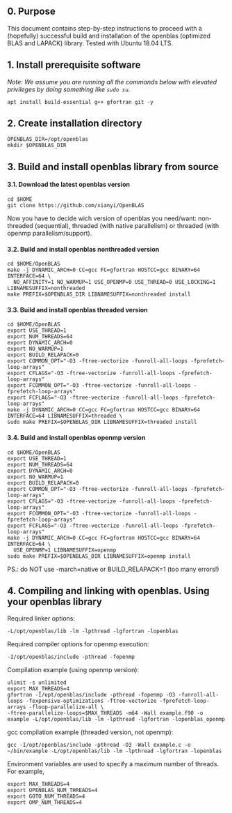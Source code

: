 ## 0. Purpose 

This document contains step-by-step instructions to proceed with a (hopefully) successful build and installation of the openblas (optimized BLAS and LAPACK) library. 
Tested with Ubuntu 18.04 LTS.

## 1. Install prerequisite software

*Note: We assume you are running all the commands below with elevated privileges by doing something like `sudo su`.*

```
apt install build-essential g++ gfortran git -y
```

## 2. Create installation directory

```
OPENBLAS_DIR=/opt/openblas
mkdir $OPENBLAS_DIR
```

## 3. Build and install openblas library from source

#### 3.1. Download the latest openblas version 

```
cd $HOME
git clone https://github.com/xianyi/OpenBLAS
```

Now you have to decide wich version of openblas you need/want: non-threaded (sequential), threaded (with native parallelism) or threaded (with openmp parallelism/support). 

#### 3.2. Build and install openblas nonthreaded version

```
cd $HOME/OpenBLAS
make -j DYNAMIC_ARCH=0 CC=gcc FC=gfortran HOSTCC=gcc BINARY=64 INTERFACE=64 \
  NO_AFFINITY=1 NO_WARMUP=1 USE_OPENMP=0 USE_THREAD=0 USE_LOCKING=1 LIBNAMESUFFIX=nonthreaded
make PREFIX=$OPENBLAS_DIR LIBNAMESUFFIX=nonthreaded install
```

#### 3.3. Build and install openblas threaded version


```
cd $HOME/OpenBLAS
export USE_THREAD=1
export NUM_THREADS=64
export DYNAMIC_ARCH=0
export NO_WARMUP=1
export BUILD_RELAPACK=0
export COMMON_OPT="-O3 -ftree-vectorize -funroll-all-loops -fprefetch-loop-arrays"
export CFLAGS="-O3 -ftree-vectorize -funroll-all-loops -fprefetch-loop-arrays"
export FCOMMON_OPT="-O3 -ftree-vectorize -funroll-all-loops -fprefetch-loop-arrays"
export FCFLAGS="-O3 -ftree-vectorize -funroll-all-loops -fprefetch-loop-arrays"
make -j DYNAMIC_ARCH=0 CC=gcc FC=gfortran HOSTCC=gcc BINARY=64 INTERFACE=64 LIBNAMESUFFIX=threaded \
sudo make PREFIX=$OPENBLAS_DIR LIBNAMESUFFIX=threaded install
```

#### 3.4. Build and install openblas openmp version

```
cd $HOME/OpenBLAS
export USE_THREAD=1
export NUM_THREADS=64
export DYNAMIC_ARCH=0
export NO_WARMUP=1
export BUILD_RELAPACK=0
export COMMON_OPT="-O3 -ftree-vectorize -funroll-all-loops -fprefetch-loop-arrays"
export CFLAGS="-O3 -ftree-vectorize -funroll-all-loops -fprefetch-loop-arrays"
export FCOMMON_OPT="-O3 -ftree-vectorize -funroll-all-loops -fprefetch-loop-arrays"
export FCFLAGS="-O3 -ftree-vectorize -funroll-all-loops -fprefetch-loop-arrays"
make -j DYNAMIC_ARCH=0 CC=gcc FC=gfortran HOSTCC=gcc BINARY=64 INTERFACE=64 \
  USE_OPENMP=1 LIBNAMESUFFIX=openmp
sudo make PREFIX=$OPENBLAS_DIR LIBNAMESUFFIX=openmp install
```

PS.: do NOT use -march=native or BUILD_RELAPACK=1 (too many errors!)

## 4. Compiling and linking with openblas. Using your openblas library

Required linker options: 
```
-L/opt/openblas/lib -lm -lpthread -lgfortran -lopenblas
```

Required compiler options for openmp execution: 

```
-I/opt/openblas/include -pthread -fopenmp
```

Compilation example (using openmp version): 

```
ulimit -s unlimited
export MAX_THREADS=4
gfortran -I/opt/openblas/include -pthread -fopenmp -O3 -funroll-all-loops -fexpensive-optimizations -ftree-vectorize -fprefetch-loop-arrays -floop-parallelize-all \
-ftree-parallelize-loops=$MAX_THREADS -m64 -Wall example.f90 -o example -L/opt/openblas/lib -lm -lpthread -lgfortran -lopenblas_openmp
```

gcc compilation example (threaded version, not openmp):

```
gcc -I/opt/openblas/include -pthread -O3 -Wall example.c -o ~/bin/example -L/opt/openblas/lib -lm -lpthread -lgfortran -lopenblas
```

Environment variables are used to specify a maximum number of threads. For example,

```
export MAX_THREADS=4
export OPENBLAS_NUM_THREADS=4
export GOTO_NUM_THREADS=4
export OMP_NUM_THREADS=4
```

##
